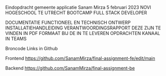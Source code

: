 Eindopdracht gemeente applicatie
Sanam Mirza
5 februari 2023
NOVI HOGESCHOOL TE UTRECHT
BOOTCAMP FULL STACK DEVELOPER

DOCUMENTATIE
FUNCTIONEEL EN TECHNISCH ONTWERP
INSTALLATIEHANDLEIDING
VERANTWOORDINGSRAPPORT
DEZE ZIJN TE VINDEN IN PDF FORMAAT BIJ DE IN TE LEVEREN 
OPDRACHTEN KANAAL IN TEAMS

Broncode Links in Github

Frontend
https://github.com/SanamMirza/final-assignment-fe/edit/main

Backend
https://github.com/SanamMirza/final-assignment-be

